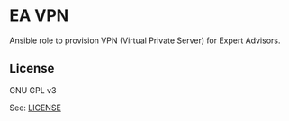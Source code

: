 EA VPN
=========

Ansible role to provision VPN (Virtual Private Server)
for Expert Advisors.

<!--

Requirements
------------

TBC

Role Variables
--------------

TBC

Dependencies
------------

TBC

Example Playbook
----------------

Including an example of how to use your role (for instance, with variables
passed in as parameters) is always nice for users too:

    - hosts: servers
      roles:
         - { role: username.rolename, x: 42 }

-->

License
-------

GNU GPL v3

See: [LICENSE](./LICENSE)
